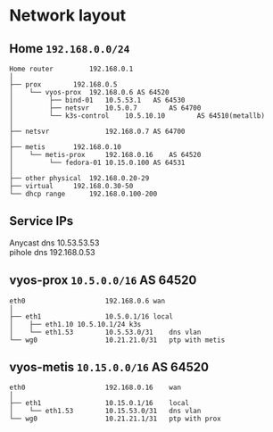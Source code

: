 # Network layout


## Home `192.168.0.0/24`

```
Home router 		192.168.0.1
│
├── prox 		192.168.0.5
│    └── vyos-prox	192.168.0.6	AS 64520
│         ├── bind-01   10.5.53.1	AS 64530
│         ├── netsvr    10.5.0.7        AS 64700
│         └── k3s-control    10.5.10.10        AS 64510(metallb)
│
├── netsvr              192.168.0.7	AS 64700
│
├── metis		192.168.0.10
│    └── metis-prox     192.168.0.16	AS 64520
│         └── fedora-01 10.15.0.100	AS 64531
│
├── other physical	192.168.0.20-29
├── virtual		192.168.0.30-50
└── dhcp range		192.168.0.100-200
```

## Service IPs

Anycast dns 	10.53.53.53  
pihole dns	192.168.0.53  

## vyos-prox `10.5.0.0/16` AS 64520

```
eth0                    192.168.0.6	wan
│
├── eth1                10.5.0.1/16	local
│    ├── eth1.10 10.5.10.1/24 k3s
│    └── eth1.53        10.5.53.0/31	dns vlan
└── wg0                 10.21.21.0/31	ptp with metis
```

## vyos-metis `10.15.0.0/16` AS 64520

```
eth0                    192.168.0.16    wan
│
├── eth1                10.15.0.1/16    local
│    └── eth1.53        10.15.53.0/31   dns vlan
└── wg0                 10.21.21.1/31   ptp with prox
```
